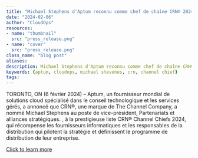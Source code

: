 ```yaml
---
title: "Michael Stephens d'Aptum reconnu comme chef de chaîne CRN® 2024"
date: "2024-02-06"
author: "CloudOps"
resources:
- name: "thumbnail"
  src: "press_release.png"
- name: "cover"
  src: "press_release.png"
class_name: "blog post"
aliases:
description: Michael Stephens d'Aptum reconnu comme chef de chaîne CRN® 2024.
keywords: {aptum, cloudops, michael stevenes, crn, channel chief}
tags:
---
```


 TORONTO, ON (6 février 2024) – Aptum, un fournisseur mondial de solutions cloud spécialisé dans le conseil technologique et les services gérés, a annoncé que CRN®, une marque de The Channel Company, a nommé Michael Stephens au poste de vice-président, Partenariats et alliances stratégiques. , à la prestigieuse liste CRN® Channel Chiefs 2024, qui récompense les fournisseurs informatiques et les responsables de la distribution qui pilotent la stratégie et définissent le programme de distribution de leur entreprise.

<a href="https://aptum.com/newsroom/michael-stephens-of-aptum-recognized-as-2024-crn-channel-chief/" target="_blank">Click to learn more</a>